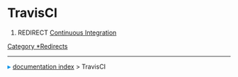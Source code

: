 # TravisCI
1.  REDIRECT [Continuous Integration](Continuous_Integration.md)



[Category   *Redirects](Category_Redirects.md)



---
![](images/Right_arrow.png) [documentation index](../README.md) > TravisCI
